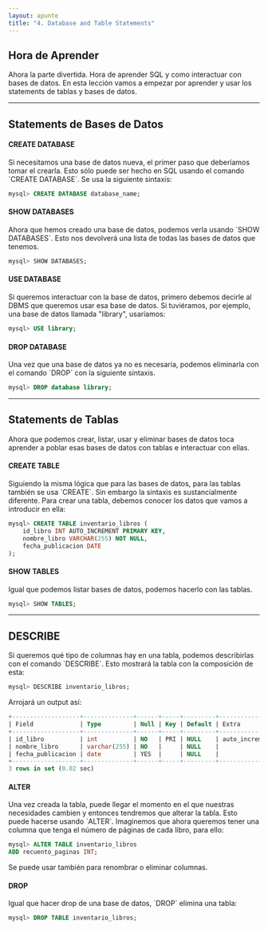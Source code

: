 ```yaml
---
layout: apunte
title: "4. Database and Table Statements"
---
```


<h2>Hora de Aprender</h2>
Ahora la parte divertida. Hora de aprender SQL y como interactuar con bases de datos. En esta lección vamos a empezar por aprender y usar los statements de tablas y bases de datos.

-----------------
<h2>Statements de Bases de Datos</h2>
<h4>CREATE DATABASE</h4>
Si necesitamos una base de datos nueva, el primer paso que deberíamos tomar el crearla. Esto sólo puede ser hecho en SQL usando el comando `CREATE DATABASE`. Se usa la siguiente sintaxis:

```SQL
mysql> CREATE DATABASE database_name;
```

<h4>SHOW DATABASES</h4>
Ahora que hemos creado una base de datos, podemos verla usando `SHOW DATABASES`. Esto nos devolverá una lista de todas las bases de datos que tenemos.

```SQL
mysql> SHOW DATABASES;
```

<h4>USE DATABASE</h4>
Si queremos interactuar con la base de datos, primero debemos decirle al DBMS que queremos usar esa base de datos. Si tuviéramos, por ejemplo, una base de datos llamada "library", usaríamos:

```sql
mysql> USE library;
```

<h4>DROP DATABASE</h4>
Una vez que una base de datos ya no es necesaria, podemos eliminarla con el comando `DROP` con la siguiente sintaxis.

```sql
mysql> DROP database library;
```

--------------
<h2>Statements de Tablas</h2>
Ahora que podemos crear, listar, usar y eliminar bases de datos toca aprender a poblar esas bases de datos con tablas e interactuar con ellas.

<h4>CREATE TABLE</h4>
Siguiendo la misma lógica que para las bases de datos, para las tablas también se usa `CREATE`. Sin embargo la sintaxis es sustancialmente diferente. Para crear una tabla, debemos conocer los datos que vamos a introducir en ella:

```sql
mysql> CREATE TABLE inventario_libros (
	id_libro INT AUTO_INCREMENT PRIMARY KEY,
	nombre_libro VARCHAR(255) NOT NULL,
	fecha_publicacion DATE
);
```

<h4>SHOW TABLES</h4>
Igual que podemos listar bases de datos, podemos hacerlo con las tablas.

```sql
mysql> SHOW TABLES;
```

---------------
<h2>DESCRIBE</h2>
Si queremos qué tipo de columnas hay en una tabla, podemos describirlas con el comando `DESCRIBE`. Esto mostrará la tabla con la composición de esta:

```sql
mysql> DESCRIBE inventario_libros;
```

Arrojará un output así:

```sql
+-------------------+--------------+------+-----+---------+----------------+
| Field             | Type         | Null | Key | Default | Extra          |
+-------------------+--------------+------+-----+---------+----------------+
| id_libro          | int          | NO   | PRI | NULL    | auto_increment |
| nombre_libro      | varchar(255) | NO   |     | NULL    |                |
| fecha_publicacion | date         | YES  |     | NULL    |                |
+-------------------+--------------+------+-----+---------+----------------+
3 rows in set (0.02 sec)
```

<h4>ALTER</h4>
Una vez creada la tabla, puede llegar el momento en el que nuestras necesidades cambien y entonces tendremos que alterar la tabla. Esto puede hacerse usando `ALTER`. Imaginemos que ahora queremos tener una columna que tenga el número de páginas de cada libro, para ello:

```sql
mysql> ALTER TABLE inventario_libros
ADD recuento_paginas INT;
```

Se puede usar también para renombrar o eliminar columnas.

<h4>DROP</h4>
Igual que hacer drop de una base de datos, `DROP` elimina una tabla:

```sql
mysql> DROP TABLE inventario_libros;
```
